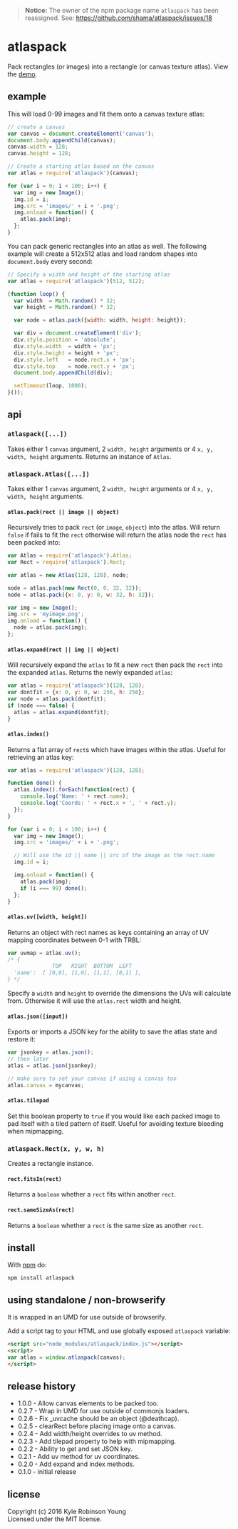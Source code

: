 > **Notice:** The owner of the npm package name `atlaspack` has been reassigned. See: https://github.com/shama/atlaspack/issues/18

# atlaspack

Pack rectangles (or images) into a rectangle (or canvas texture atlas). View the
[demo](http://shama.github.com/atlaspack/).

## example
This will load 0-99 images and fit them onto a canvas texture atlas:

```js
// create a canvas
var canvas = document.createElement('canvas');
document.body.appendChild(canvas);
canvas.width = 128;
canvas.height = 128;

// Create a starting atlas based on the canvas
var atlas = require('atlaspack')(canvas);

for (var i = 0; i < 100; i++) {
  var img = new Image();
  img.id = i;
  img.src = 'images/' + i + '.png';
  img.onload = function() {
    atlas.pack(img);
  };
}
```

You can pack generic rectangles into an atlas as well. The following example
will create a 512x512 atlas and load random shapes into `document.body`
every second:

```js
// Specify a width and height of the starting atlas
var atlas = require('atlaspack')(512, 512);

(function loop() {
  var width  = Math.random() * 32;
  var height = Math.random() * 32;

  var node = atlas.pack({width: width, height: height});

  var div = document.createElement('div');
  div.style.position = 'absolute';
  div.style.width  = width + 'px';
  div.style.height = height + 'px';
  div.style.left   = node.rect.x + 'px';
  div.style.top    = node.rect.y + 'px';
  document.body.appendChild(div);

  setTimeout(loop, 1000);
}());
```

## api

### `atlaspack([...])`
Takes either 1 `canvas` argument, 2 `width, height` arguments or 4
`x, y, width, height` arguments. Returns an instance of `Atlas`.

### `atlaspack.Atlas([...])`
Takes either 1 `canvas` argument, 2 `width, height` arguments or 4
`x, y, width, height` arguments.

#### `atlas.pack(rect || image || object)`
Recursively tries to pack `rect` (or `image`, `object`) into the atlas. Will
return `false` if fails to fit the `rect` otherwise will return the atlas node
the `rect` has been packed into:

```js
var Atlas = require('atlaspack').Atlas;
var Rect = require('atlaspack').Rect;

var atlas = new Atlas(128, 128), node;

node = atlas.pack(new Rect(0, 0, 32, 32));
node = atlas.pack({x: 0, y: 0, w: 32, h: 32});

var img = new Image();
img.src = 'myimage.png';
img.onload = function() {
  node = atlas.pack(img);
};
```

#### `atlas.expand(rect || img || object)`
Will recursively expand the `atlas` to fit a new `rect` then pack the `rect`
into the expanded `atlas`. Returns the newly expanded `atlas`:

```js
var atlas = require('atlaspack')(128, 128);
var dontfit = {x: 0, y: 0, w: 256, h: 256};
var node = atlas.pack(dontfit);
if (node === false) {
  atlas = atlas.expand(dontfit);
}
```

#### `atlas.index()`
Returns a flat array of `rect`s which have images within the atlas. Useful for
retrieving an atlas key:

```js
var atlas = require('atlaspack')(128, 128);

function done() {
  atlas.index().forEach(function(rect) {
    console.log('Name: ' + rect.name);
    console.log('Coords: ' + rect.x + ', ' + rect.y);
  });
}

for (var i = 0; i < 100; i++) {
  var img = new Image();
  img.src = 'images/' + i + '.png';

  // Will use the id || name || src of the image as the rect.name
  img.id = i;

  img.onload = function() {
    atlas.pack(img);
    if (i === 99) done();
  };
}
```

#### `atlas.uv([width, height])`
Returns an object with rect names as keys containing an array of UV mapping
coordinates between 0-1 with TRBL:

```js
var uvmap = atlas.uv();
/* {
              TOP   RIGHT  BOTTOM  LEFT
  'name':  [ [0,0], [1,0], [1,1], [0,1] ],
} */
```

Specify a `width` and `height` to override the dimensions the UVs will calculate
from. Otherwise it will use the `atlas.rect` width and height.

#### `atlas.json([input])`
Exports or imports a JSON key for the ability to save the atlas state and
restore it:

```js
var jsonkey = atlas.json();
// then later
atlas = atlas.json(jsonkey);

// make sure to set your canvas if using a canvas too
atlas.canvas = mycanvas;
```

#### `atlas.tilepad`
Set this boolean property to `true` if you would like each packed image to pad
itself with a tiled pattern of itself. Useful for avoiding texture bleeding when
mipmapping.

### `atlaspack.Rect(x, y, w, h)`
Creates a rectangle instance.

#### `rect.fitsIn(rect)`
Returns a `boolean` whether a `rect` fits within another `rect`.

#### `rect.sameSizeAs(rect)`
Returns a `boolean` whether a `rect` is the same size as another `rect`.

## install
With [npm](http://npmjs.org) do:

```
npm install atlaspack
```

## using standalone / non-browserify

It is wrapped in an UMD for use outside of browserify.

Add a script tag to your HTML and use globally exposed `atlaspack` variable:

```html
<script src="node_modules/atlaspack/index.js"></script>
<script>
var atlas = window.atlaspack(canvas);
</script>
```

## release history
* 1.0.0 - Allow canvas elements to be packed too.
* 0.2.7 - Wrap in UMD for use outside of commonjs loaders.
* 0.2.6 - Fix _uvcache should be an object (@deathcap).
* 0.2.5 - clearRect before placing image onto a canvas.
* 0.2.4 - Add width/height overrides to uv method.
* 0.2.3 - Add tilepad property to help with mipmapping.
* 0.2.2 - Ability to get and set JSON key.
* 0.2.1 - Add uv method for uv coordinates.
* 0.2.0 - Add expand and index methods.
* 0.1.0 - initial release

## license
Copyright (c) 2016 Kyle Robinson Young  
Licensed under the MIT license.
